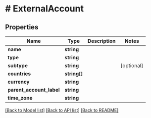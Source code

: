 # # ExternalAccount

## Properties

Name | Type | Description | Notes
------------ | ------------- | ------------- | -------------
**name** | **string** |  |
**type** | **string** |  |
**subtype** | **string** |  | [optional]
**countries** | **string[]** |  |
**currency** | **string** |  |
**parent_account_label** | **string** |  |
**time_zone** | **string** |  |

[[Back to Model list]](../../README.md#models) [[Back to API list]](../../README.md#endpoints) [[Back to README]](../../README.md)
